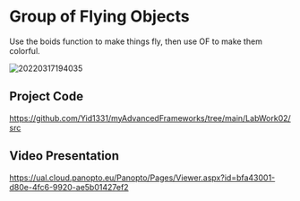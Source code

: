 # Group of Flying Objects
Use the boids function to make things fly, then use OF to make them colorful.

![20220317194035](https://user-images.githubusercontent.com/81423727/158883690-a9ec6159-ac63-447e-8e32-2ac546f3db52.png)

## Project Code
https://github.com/Yid1331/myAdvancedFrameworks/tree/main/LabWork02/src

## Video Presentation
https://ual.cloud.panopto.eu/Panopto/Pages/Viewer.aspx?id=bfa43001-d80e-4fc6-9920-ae5b01427ef2
